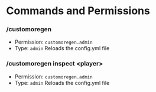 # Commands and Permissions

### /customoregen
- Permission: `customoregen.admin`
- Type: `admin`
Reloads the config.yml file

### /customoregen inspect \<player\> 
- Permission: `customoregen.admin`
- Type: `admin`
Reloads the config.yml file